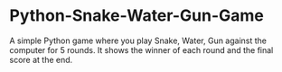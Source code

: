 # Python-Snake-Water-Gun-Game
A simple Python game where you play Snake, Water, Gun against the computer for 5 rounds. It shows the winner of each round and the final score at the end.
